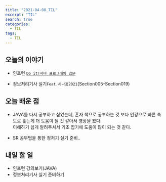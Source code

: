 ```yaml
---
title: "2021-04-08_TIL"
excerpt: "TIL"
search: true
categories: 
  - TIL
tags: 
  - TIL
---
```


## 오늘의 이야기

- 인프런 [`Do it!자바 프로그래밍 입문`](https://www.inflearn.com/course/%EC%9E%90%EB%B0%94-%ED%94%84%EB%A1%9C%EA%B7%B8%EB%9E%98%EB%B0%8D-%EC%9E%85%EB%AC%B8/dashboard)


- 정보처리기사 실기`Feat.시나공2021`(Section005-Section019)

## 오늘 배운 점

- JAVA를 다시 공부하고 싶었는데, 혼자 책으로 공부하는 것 보다 인강으로 빠른 속도로 훑는게 더 도움이 될 것 같아서 영상을 봤다. <br>
이해하기 쉽게 알려주셔서 기초 잡기에 도움이 많이 되는 것 같다.<br>

- SR 공부법을 통한 정처기 실기 준비..<br>



## 내일 할 일

- 인프런 강의보기(JAVA)
- 정보처리기사 실기 준비하기